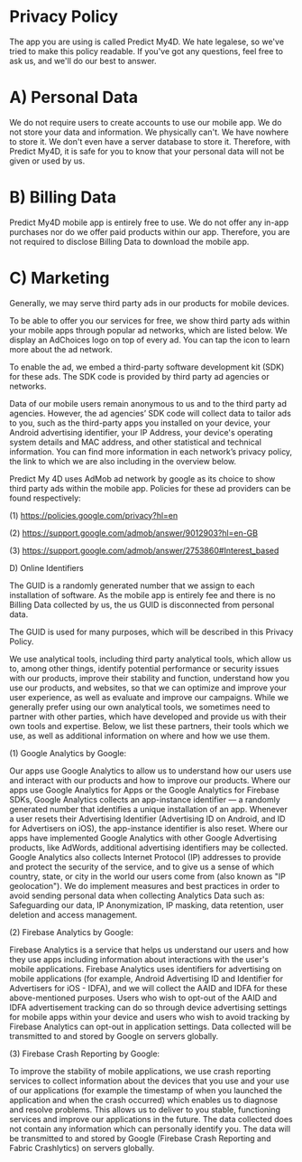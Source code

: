# Privacy Policy

The app you are using is called Predict My4D. We hate legalese, so we've tried to make this policy readable. If you've got any questions, feel free to ask us, and we'll do our best to answer.

# A) Personal Data

We do not require users to create accounts to use our mobile app. We do not store your data and information. We physically can't. We have nowhere to store it. We don't even have a server database to store it. Therefore, with Predict My4D, it is safe for you to know that your personal data will not be given or used by us.

# B) Billing Data

Predict My4D mobile app is entirely free to use. We do not offer any in-app purchases nor do we offer paid products within our app. Therefore, you are not required to disclose Billing Data to download the mobile app.

# C) Marketing

Generally, we may serve third party ads in our products for mobile devices.

To be able to offer you our services for free, we show third party ads within your mobile apps through popular ad networks, which are listed below. We display an AdChoices logo on top of every ad. You can tap the icon to learn more about the ad network.

To enable the ad, we embed a third-party software development kit (SDK) for these ads. The SDK code is provided by third party ad agencies or networks.

Data of our mobile users remain anonymous to us and to the third party ad agencies. However, the ad agencies’ SDK code will collect data to tailor ads to you, such as the third-party apps you installed on your device, your Android advertising identifier, your IP Address, your device's operating system details and MAC address, and other statistical and technical information. You can find more information in each network’s privacy policy, the link to which we are also including in the overview below.

Predict My 4D uses AdMob ad network by google as its choice to show third party ads within the mobile app. Policies for these ad providers can be found respectively:

(1) https://policies.google.com/privacy?hl=en

(2) https://support.google.com/admob/answer/9012903?hl=en-GB

(3) https://support.google.com/admob/answer/2753860#Interest_based

D) Online Identifiers

The GUID is a randomly generated number that we assign to each installation of software. As the mobile app is entirely fee and there is no Billing Data collected by us, the us GUID is disconnected from personal data.

The GUID is used for many purposes, which will be described in this Privacy Policy.

We use analytical tools, including third party analytical tools, which allow us to, among other things, identify potential performance or security issues with our products, improve their stability and function, understand how you use our products, and websites, so that we can optimize and improve your user experience, as well as evaluate and improve our campaigns. While we generally prefer using our own analytical tools, we sometimes need to partner with other parties, which have developed and provide us with their own tools and expertise. Below, we list these partners, their tools which we use, as well as additional information on where and how we use them.

(1) Google Analytics by Google:

Our apps use Google Analytics to allow us to understand how our users use and interact with our products and how to improve our products. Where our apps use Google Analytics for Apps or the Google Analytics for Firebase SDKs, Google Analytics collects an app-instance identifier — a randomly generated number that identifies a unique installation of an app. Whenever a user resets their Advertising Identifier (Advertising ID on Android, and ID for Advertisers on iOS), the app-instance identifier is also reset. Where our apps have implemented Google Analytics with other Google Advertising products, like AdWords, additional advertising identifiers may be collected. Google Analytics also collects Internet Protocol (IP) addresses to provide and protect the security of the service, and to give us a sense of which country, state, or city in the world our users come from (also known as "IP geolocation"). We do implement measures and best practices in order to avoid sending personal data when collecting Analytics Data such as: Safeguarding our data, IP Anonymization, IP masking, data retention, user deletion and access management.

(2) Firebase Analytics by Google:

Firebase Analytics is a service that helps us understand our users and how they use apps including information about interactions with the user's mobile applications. Firebase Analytics uses identifiers for advertising on mobile applications (for example, Android Advertising ID and Identifier for Advertisers for iOS - IDFA), and we will collect the AAID and IDFA for these above-mentioned purposes. Users who wish to opt-out of the AAID and IDFA advertisement tracking can do so through device advertising settings for mobile apps within your device and users who wish to avoid tracking by Firebase Analytics can opt-out in application settings. Data collected will be transmitted to and stored by Google on servers globally.

(3) Firebase Crash Reporting by Google:

To improve the stability of mobile applications, we use crash reporting services to collect information about the devices that you use and your use of our applications (for example the timestamp of when you launched the application and when the crash occurred) which enables us to diagnose and resolve problems. This allows us to deliver to you stable, functioning services and improve our applications in the future. The data collected does not contain any information which can personally identify you. The data will be transmitted to and stored by Google (Firebase Crash Reporting and Fabric Crashlytics) on servers globally.
